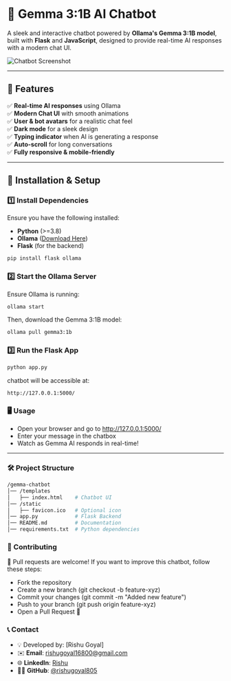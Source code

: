 # 💬 Gemma 3:1B AI Chatbot

A sleek and interactive chatbot powered by **Ollama's Gemma 3:1B model**, built with **Flask** and **JavaScript**, designed to provide real-time AI responses with a modern chat UI.

![Chatbot Screenshot](https://via.placeholder.com/800x400?text=Gemma+3:1B+Chatbot) <!-- Replace with actual screenshot -->
 
---

## 📌 Features
✅ **Real-time AI responses** using Ollama  
✅ **Modern Chat UI** with smooth animations  
✅ **User & bot avatars** for a realistic chat feel  
✅ **Dark mode** for a sleek design  
✅ **Typing indicator** when AI is generating a response  
✅ **Auto-scroll** for long conversations  
✅ **Fully responsive & mobile-friendly**  

---

## 🚀 Installation & Setup

### **1️⃣ Install Dependencies**
Ensure you have the following installed:
- **Python** (>=3.8)
- **Ollama** ([Download Here](https://ollama.com))
- **Flask** (for the backend)

```bash
pip install flask ollama
```
### **2️⃣ Start the Ollama Server**
Ensure Ollama is running:
```bash
ollama start
```
Then, download the Gemma 3:1B model:
```bash
ollama pull gemma3:1b
```
### **3️⃣ Run the Flask App**
```bash
python app.py
```
chatbot will be accessible at:
```bash
http://127.0.0.1:5000/
```
### **🖥️ Usage**
- Open your browser and go to http://127.0.0.1:5000/
- Enter your message in the chatbox
- Watch as Gemma AI responds in real-time!
---

### **🛠️ Project Structure**
```bash
/gemma-chatbot
│── /templates
│   ├── index.html    # Chatbot UI
│── /static
│   ├── favicon.ico   # Optional icon
│── app.py            # Flask Backend
│── README.md         # Documentation
│── requirements.txt  # Python dependencies

```
### **🤝 Contributing**
🚀 Pull requests are welcome!
If you want to improve this chatbot, follow these steps:

- Fork the repository
- Create a new branch (git checkout -b feature-xyz)
- Commit your changes (git commit -m "Added new feature")
- Push to your branch (git push origin feature-xyz)
- Open a Pull Request 🚀

### **📞 Contact**
- 💡 Developed by: [Rishu Goyal]
- ✉️ **Email**: rishugoyal16800@gmail.com
- 🌐 **LinkedIn**: [Rishu](https://www.linkedin.com/in/rishu0405)
- 🧑‍💻 **GitHub**: [@rishugoyal805](https://github.com/rishugoyal805)
